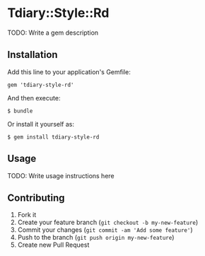 # Tdiary::Style::Rd

TODO: Write a gem description

## Installation

Add this line to your application's Gemfile:

    gem 'tdiary-style-rd'

And then execute:

    $ bundle

Or install it yourself as:

    $ gem install tdiary-style-rd

## Usage

TODO: Write usage instructions here

## Contributing

1. Fork it
2. Create your feature branch (`git checkout -b my-new-feature`)
3. Commit your changes (`git commit -am 'Add some feature'`)
4. Push to the branch (`git push origin my-new-feature`)
5. Create new Pull Request
